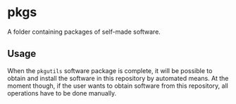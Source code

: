 # pkgs
A folder containing packages of self-made software.

Usage
-----

When the `pkgutils` software package is complete, it will be possible to obtain and install the software in this repository by automated means. At the moment though, if the user wants to obtain software from this repository, all operations have to be done manually.
